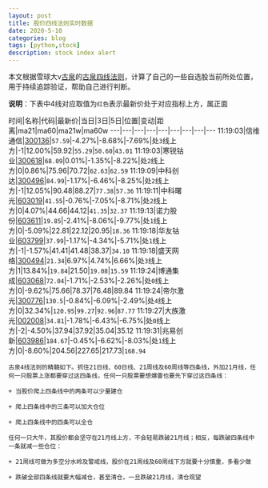 ```yaml
---
layout: post
title: 股价四线法则实时数据
date: 2020-5-10
categories: blog
tags: [python,stock]
description: stock index alert
---
```



本文根据雪球大v[古泉](https://xueqiu.com/u/7148646888)的[古泉四线法则](https://xueqiu.com/7148646888/130498192)，计算了自己的一些自选股当前所处位置，用于持续追踪验证，帮助自己进行判断。

**说明**：下表中4线对应取值为`红色`表示最新价处于对应指标上方，属正面

时间|名称|代码|最新价|当日|3日|5日|位置|变动|距离|ma21|ma60|ma21w|ma60w
---|---|---|---|---|---|---|---|---
11:19:03|信维通信|[300136](https://xueqiu.com/S/SZ300136)|`57.59`|-4.27%|-8.68%|-7.69%|处`3`线上方|-1|12.00%|59.92|`55.29`|`50.60`|`43.01`
11:19:03|寒锐钴业|[300618](https://xueqiu.com/S/SZ300618)|`68.09`|0.01%|-1.35%|-8.22%|处`2`线上方|0|0.86%|75.96|70.72|`62.63`|`62.59`
11:19:09|中科创达|[300496](https://xueqiu.com/S/SZ300496)|`84.99`|-1.17%|-6.46%|-8.25%|处`2`线上方|-1|12.05%|90.48|88.27|`77.38`|`57.36`
11:19:11|中科曙光|[603019](https://xueqiu.com/S/SH603019)|`41.55`|-0.76%|-7.05%|-8.71%|处`2`线上方|0|4.07%|44.66|44.12|`41.35`|`32.37`
11:19:13|诺力股份|[603611](https://xueqiu.com/S/SH603611)|`19.85`|-2.41%|-8.06%|-9.77%|处`1`线上方|0|-5.09%|22.81|22.12|20.95|`18.36`
11:19:18|华友钴业|[603799](https://xueqiu.com/S/SH603799)|`37.99`|-1.17%|-4.34%|-5.71%|处`1`线上方|-1|-1.57%|41.41|41.48|38.37|`34.10`
11:19:18|盛天网络|[300494](https://xueqiu.com/S/SZ300494)|`21.34`|6.97%|4.74%|6.66%|处`3`线上方|1|13.84%|`19.84`|21.50|`19.08`|`15.59`
11:19:24|博通集成|[603068](https://xueqiu.com/S/SH603068)|`72.04`|-1.71%|-2.53%|-2.26%|处`0`线上方|0|-9.62%|75.66|78.37|76.48|89.84
11:19:24|帝尔激光|[300776](https://xueqiu.com/S/SZ300776)|`130.5`|-0.84%|-6.09%|-2.49%|处`4`线上方|0|32.34%|`120.95`|`99.27`|`92.96`|`87.77`
11:19:27|大族激光|[002008](https://xueqiu.com/S/SZ002008)|`34.81`|-1.78%|-6.43%|-6.75%|处`0`线上方|-2|-4.50%|37.94|37.92|35.04|35.12
11:19:31|兆易创新|[603986](https://xueqiu.com/S/SH603986)|`184.67`|-0.45%|-6.62%|-8.03%|处`1`线上方|0|-8.60%|204.56|227.65|217.73|`168.94`

```
古泉4线法则的精髓如下。抓住21日线、60日线、21周线及60周线等四条线，外加21月线，任何一只股票上涨都要穿过这四条线，任何一只股票要想爆雷也要先下穿过这四条线：

+ 当股价爬上四条线中的两条可以少量建仓

+ 爬上四条线中的三条可以加大仓位

+ 爬上四条线中的四条可以全仓

任何一只大牛，其股价都会坚守在21月线上方，不会轻易跌破21月线；相反，每跌破四条线中一条就减一些仓位：

+ 21周线可做为多空分水岭及警戒线，股价在21周线及60周线下方就要十分慎重，多看少做

+ 跌破全部四条线就要大幅减仓，甚至清仓，一旦跌破21月线，清仓观望
```